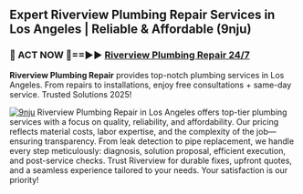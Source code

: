 ## Expert Riverview Plumbing Repair Services in Los Angeles | Reliable & Affordable (9nju)  

<h3>🚿 ACT NOW 🌟==►► <a href="https://tinyurl.com/2ne6vx2x" rel="nofollow">Riverview Plumbing Repair 24/7</a></h3>

**Riverview Plumbing Repair** provides top-notch plumbing services in Los Angeles. From repairs to installations, enjoy free consultations + same-day service. Trusted Solutions 2025!

[![9nju](https://i.imgur.com/4PFF4AK.jpeg)](https://tinyurl.com/2ne6vx2x)
Riverview Plumbing Repair in Los Angeles offers top-tier plumbing services with a focus on quality, reliability, and affordability. Our pricing reflects material costs, labor expertise, and the complexity of the job—ensuring transparency. From leak detection to pipe replacement, we handle every step meticulously: diagnosis, solution proposal, efficient execution, and post-service checks. Trust Riverview for durable fixes, upfront quotes, and a seamless experience tailored to your needs. Your satisfaction is our priority!
